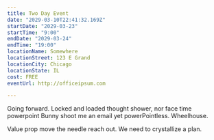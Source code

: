 ```yaml
---
title: Two Day Event
date: "2029-03-10T22:41:32.169Z"
startDate: "2029-03-23"
startTime: "9:00"
endDate: "2029-03-24"
endTime: "19:00"
locationName: Somewhere
locationStreet: 123 E Grand
locationCity: Chicago
locationState: IL
cost: FREE
eventUrl: http://officeipsum.com

---
```


Going forward. Locked and loaded thought shower, nor face time powerpoint Bunny shoot me an email yet powerPointless. Wheelhouse. 

Value prop move the needle reach out. We need to crystallize a plan.

